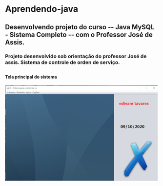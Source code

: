 # Aprendendo-java

## Desenvolvendo projeto do curso -- Java MySQL - Sistema Completo -- com o Professor José de Assis.

### Projeto desenvolvido sob orientação do professor **José de assis**. Sistema de controle de  orden de serviço.
##

#### Tela principal do sistema

![imagem tela principal](https://github.com/edivam691/Aprendendo-java/blob/main/tela_principal.png)
